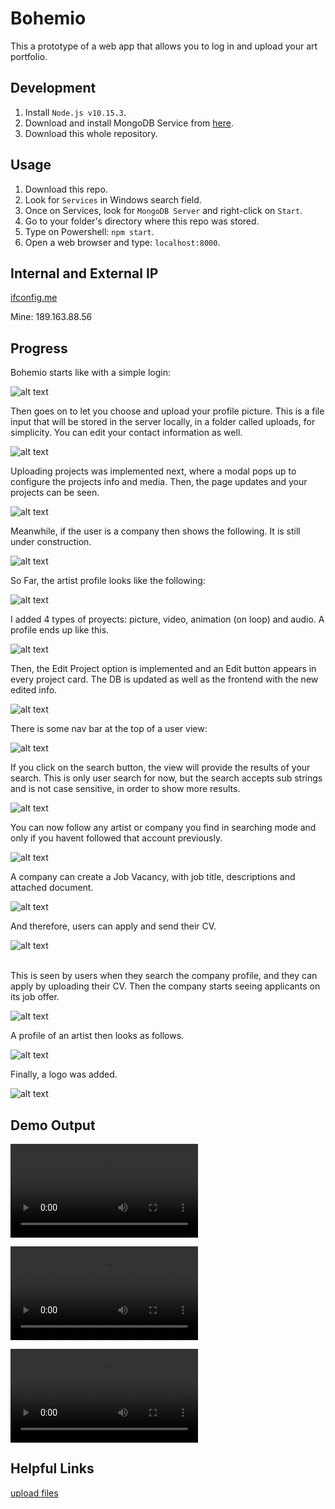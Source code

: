 # Bohemio

This a prototype of a web app that allows you to log in and upload your art portfolio. <br />

## Development

1. Install `Node.js v10.15.3`.<br />
2. Download and install MongoDB Service from [here](https://www.mongodb.com/es).<br />
3. Download this whole repository.<br />

## Usage

1. Download this repo. <br />
2. Look for `Services` in Windows search field. <br />
3. Once on Services, look for `MongoDB Server` and right-click on `Start`. <br />
4. Go to your folder's directory where this repo was stored. <br />
5. Type on Powershell: `npm start`. <br />
6. Open a web browser and type: `localhost:8000`. <br />

## Internal and External IP

[ifconfig.me](http://ifconfig.me/ip) <br />

Mine: 189.163.88.56 <br />

## Progress

Bohemio starts like with a simple login:<br />

![alt text](https://github.com/the-other-mariana/art-hub-prototype/blob/master/evidences/login01.png?raw=true) <br />

Then goes on to let you choose and upload your profile picture. This is a file input that will be stored in the server locally, in a folder called uploads, for simplicity. You can edit your contact information as well. <br />

![alt text](https://github.com/the-other-mariana/art-hub-prototype/blob/master/evidences/contact-info.png?raw=true) <br />

Uploading projects was implemented next, where a modal pops up to configure the projects info and media. Then, the page updates and your projects can be seen. <br />

![alt text](https://github.com/the-other-mariana/art-hub-prototype/blob/master/evidences/projects-front.png?raw=true) <br />

Meanwhile, if the user is a company then shows the following. It is still under construction. <br />

![alt text](https://github.com/the-other-mariana/art-hub-prototype/blob/master/evidences/company-prof.png?raw=true) <br />

So Far, the artist profile looks like the following: <br />

![alt text](https://github.com/the-other-mariana/art-hub-prototype/blob/master/evidences/projects-gif.gif) <br />

I added 4 types of proyects: picture, video, animation (on loop) and audio. A profile ends up like this. <br />

![alt text](https://github.com/the-other-mariana/art-hub-prototype/blob/master/evidences/project-types.png?raw=true) <br />

Then, the Edit Project option is implemented and an Edit button appears in every project card. The DB is updated as well as the frontend with the new edited info. <br />

![alt text](https://github.com/the-other-mariana/art-hub-prototype/blob/master/evidences/edit-projects.png?raw=true) <br />

There is some nav bar at the top of a user view: <br />

![alt text](https://github.com/the-other-mariana/art-hub-prototype/blob/master/evidences/nav-bar.png?raw=true) <br />

If you click on the search button, the view will provide the results of your search. This is only user search for now, but the search accepts sub strings and is not case sensitive, in order to show more results. <br />

![alt text](https://github.com/the-other-mariana/art-hub-prototype/blob/master/evidences/search-results-02.png?raw=true) <br />

You can now follow any artist or company you find in searching mode and only if you havent followed that account previously. <br />

![alt text](https://github.com/the-other-mariana/art-hub-prototype/blob/master/evidences/follow-found-user.png?raw=true) <br />

A company can create a Job Vacancy, with job title, descriptions and attached document. <br />

![alt text](https://github.com/the-other-mariana/art-hub-prototype/blob/master/evidences/vacancy-fields.png?raw=true) <br />

And therefore, users can apply and send their CV. <br />

![alt text](https://github.com/the-other-mariana/art-hub-prototype/blob/master/evidences/apply.png?raw=true) <br /> <br />

This is seen by users when they search the company profile, and they can apply by uploading their CV. Then the company starts seeing applicants on its job offer.

![alt text](https://github.com/the-other-mariana/art-hub-prototype/blob/master/evidences/applicants-02.png?raw=true) <br />

A profile of an artist then looks as follows. <br />

![alt text](https://github.com/the-other-mariana/art-hub-prototype/blob/master/evidences/current-profile.png?raw=true) <br />

Finally, a logo was added. <br />

![alt text](https://github.com/the-other-mariana/art-hub-prototype/blob/master/evidences/logo.png?raw=true) <br />

## Demo Output

<video src="https://github.com/the-other-mariana/art-hub-prototype/blob/master/evidences/demo-01.mp4" controls>Video Here</video>

<video src="https://github.com/the-other-mariana/art-hub-prototype/blob/master/evidences/demo-02.mp4" controls>Video Here</video>

<video src="https://github.com/the-other-mariana/art-hub-prototype/blob/master/evidences/demo-03.mp4" controls>Video Here</video>

## Helpful Links

[upload files](https://www.youtube.com/watch?v=9Qzmri1WaaE&t=392s) <br />